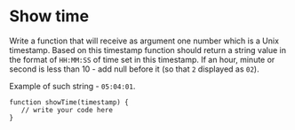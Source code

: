 # Show time
 Write a function that will receive as argument one number which is a Unix timestamp. Based on this timestamp function should return a string value in the format of `HH:MM:SS` of time set in this timestamp. If an hour, minute or second is less than 10 - add null before it (so that `2` displayed as `02`).

Example of such string - `05:04:01`.

```
function showTime(timestamp) {
   // write your code here
}
```
